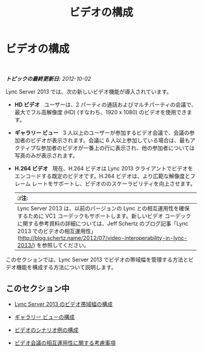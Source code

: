 ﻿---
title: ビデオの構成
TOCTitle: ビデオの構成
ms:assetid: dadfb7f3-dfd6-4847-b137-17dacafd7368
ms:mtpsurl: https://technet.microsoft.com/ja-jp/library/JJ205307(v=OCS.15)
ms:contentKeyID: 48273816
ms.date: 05/19/2016
mtps_version: v=OCS.15
ms.translationtype: HT
---

# ビデオの構成

 

_**トピックの最終更新日:** 2012-10-02_

Lync Server 2013 では、次の新しいビデオ機能が導入されています。

  - **HD ビデオ**   ユーザーは、2 パーティの通話およびマルチパーティの会議で、最大でフル高解像度 (HD) (すなわち、1920 x 1080) のビデオを使用できます。

  - **ギャラリー ビュー**   3 人以上のユーザーが参加するビデオ会議で、会議の参加者のビデオが表示されます。会議に 6 人以上参加している場合は、最もアクティブな参加者のビデオが一番上の行に表示され、他の参加者については写真のみが表示されます。

  - **H.264 ビデオ**   現在、H.264 ビデオは Lync 2013 クライアントでビデオをエンコードする既定のビデオです。H.264 ビデオは、より広範な解像度とフレーム レートをサポートし、ビデオののスケーラビリティを向上させます。
    
    <table>
    <thead>
    <tr class="header">
    <th><img src="images/Gg412781.note(OCS.15).gif" title="note" alt="note" />注:</th>
    </tr>
    </thead>
    <tbody>
    <tr class="odd">
    <td>Lync Server 2013 は、以前のバージョンの Lync との相互運用性を確保するために VC1 コーデックもサポートします。新しいビデオ コーデックに関する参考資料の詳細については、Jeff Schertz のブログ記事「Lync 2013 でのビデオの相互運用性」 (<a href="http://blog.schertz.name/2012/07/video-interoperability-in-lync-2013/" class="uri">http://blog.schertz.name/2012/07/video-interoperability-in-lync-2013/</a>) を参照してください。</td>
    </tr>
    </tbody>
    </table>


このセクションでは、Lync Server 2013 でビデオの帯域幅を管理する方法とビデオ機能を構成する方法について説明します。

## このセクション中

  - [Lync Server 2013 のビデオ帯域幅の構成](lync-server-2013-configuring-video-bandwidth.md)

  - [ギャラリー ビューの構成](lync-server-2013-configuring-gallery-view.md)

  - [ビデオのシナリオ例の構成](lync-server-2013-configuring-video-example-scenarios.md)

  - [ビデオ会議の相互運用性に関する考慮事項](lync-server-2013-interoperability-considerations-for-video-conferencing.md)

